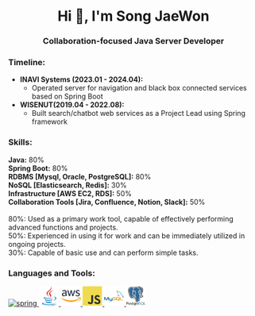 <h1 align="center">Hi 👋, I'm Song JaeWon</h1>
<h3 align="center">Collaboration-focused Java Server Developer</h3>



<h3 align="left">Timeline:</h3>
<ul>
  <li><strong>INAVI Systems (2023.01 - 2024.04):</strong>
    <ul>
      <li>Operated server for navigation and black box connected services based on Spring Boot</li>
    </ul>
  </li>
  <li><strong>WISENUT(2019.04 - 2022.08):</strong>
    <ul>
      <li>Built search/chatbot web services as a Project Lead using Spring framework</li>
    </ul>
  </li>
</ul>

<h3 align="left">Skills:</h3>
<p align="left">

  <strong>Java:</strong> 80%<br>
  <strong>Spring Boot:</strong> 80%<br>
  <strong>RDBMS [Mysql, Oracle, PostgreSQL]:</strong> 80%<br>
  <strong>NoSQL [Elasticsearch, Redis]:</strong> 30%<br>
  <strong>Infrastructure [AWS EC2, RDS]:</strong> 50%<br>
  <strong>Collaboration Tools [Jira, Confluence, Notion, Slack]:</strong> 50%<br><br>
  80%: Used as a primary work tool, capable of effectively performing advanced functions and projects.<br>
50%: Experienced in using it for work and can be immediately utilized in ongoing projects.<br>
30%: Capable of basic use and can perform simple tasks.<br>
</p>

<h3 align="left">Languages and Tools:</h3>
<p align="left"> 
    <a href="https://spring.io/" target="_blank" rel="noreferrer"> 
    <img src="https://www.vectorlogo.zone/logos/springio/springio-icon.svg" alt="spring" width="40" height="40"/> 
  </a> 
    <a href="https://www.java.com" target="_blank" rel="noreferrer"> 
    <img src="https://raw.githubusercontent.com/devicons/devicon/master/icons/java/java-original.svg" alt="java" width="40" height="40"/> 
  </a> 
  <a href="https://aws.amazon.com" target="_blank" rel="noreferrer"> 
    <img src="https://raw.githubusercontent.com/devicons/devicon/master/icons/amazonwebservices/amazonwebservices-original-wordmark.svg" alt="aws" width="40" height="40"/> 
  </a> 

  <a href="https://developer.mozilla.org/en-US/docs/Web/JavaScript" target="_blank" rel="noreferrer"> 
    <img src="https://raw.githubusercontent.com/devicons/devicon/master/icons/javascript/javascript-original.svg" alt="javascript" width="40" height="40"/> 
  </a> 
  <a href="https://www.mysql.com/" target="_blank" rel="noreferrer"> 
    <img src="https://raw.githubusercontent.com/devicons/devicon/master/icons/mysql/mysql-original-wordmark.svg" alt="mysql" width="40" height="40"/> 
  </a> 
  <a href="https://www.postgresql.org" target="_blank" rel="noreferrer"> 
    <img src="https://raw.githubusercontent.com/devicons/devicon/master/icons/postgresql/postgresql-original-wordmark.svg" alt="postgresql" width="40" height="40"/> 
  </a> 

</p>
